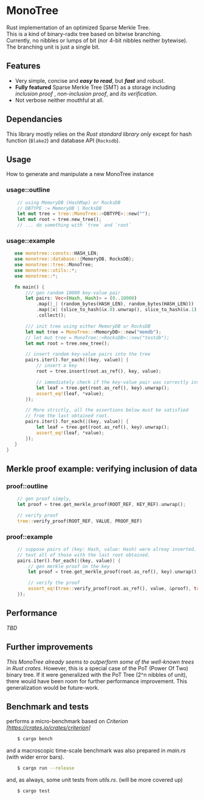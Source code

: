 # MonoTree
Rust implementation of an optimized Sparse Merkle Tree.   
This is a kind of binary-radix tree based on bitwise branching.   
Currently, no nibbles or lumps of bit (nor 4-bit nibbles neither bytewise). The branching unit is just a single bit.  

## Features
- Very simple, concise and ___easy to read___, but ___fast___ and robust.  
- __Fully featured__ Sparse Merkle Tree (SMT) as a storage including _inclusion proof_ , _non-inclusion proof_, and _its verification_.  
- Not verbose neither mouthful at all.  

## Dependancies
This library mostly relies on the _Rust standard library only_ except for hash function (`Blake2`) and database API (`Rocksdb`).

## Usage
How to generate and manipulate a new MonoTree instance

### usage::outline
```rust
    // using MemoryDB (HashMap) or RocksDB
    // DBTYPE := MemoryDB | RocksDB
    let mut tree = tree::MonoTree::<DBTYPE>::new("");
    let mut root = tree.new_tree();
    // ... do something with `tree` and `root`
```

### usage::example
 ```rust
    use monotree::consts::HASH_LEN;
    use monotree::database::{MemoryDB, RocksDB};
    use monotree::tree::MonoTree;
    use monotree::utils::*;
    use monotree::*;

    fn main() {
        /// gen random 10000 key-value pair
        let pairs: Vec<(Hash, Hash)> = (0..10000)
            .map(|_| (random_bytes(HASH_LEN), random_bytes(HASH_LEN)))
            .map(|x| (slice_to_hash(&x.0).unwrap(), slice_to_hash(&x.1).unwrap()))
            .collect();

        /// init tree using either MemoryDB or RocksDB
        let mut tree = MonoTree::<MemoryDB>::new("memdb");
        // let mut tree = MonoTree::<RocksDB>::new("testdb");
        let mut root = tree.new_tree();

        // insert random key-value pairs into the tree
        pairs.iter().for_each(|(key, value)| {
            // insert a key
            root = tree.insert(root.as_ref(), key, value);

            // immediately check if the key-value pair was correctly inserted
            let leaf = tree.get(root.as_ref(), key).unwrap();
            assert_eq!(leaf, *value);
        });

        // More strictly, all the assertions below must be satisfied 
        // from the last obtained root.
        pairs.iter().for_each(|(key, value)| {
            let leaf = tree.get(root.as_ref(), key).unwrap();
            assert_eq!(leaf, *value);
        });
    }
}
 ```
## Merkle proof example: verifying inclusion of data
### proof::outline
```rust
    // gen proof simply,
    let proof = tree.get_merkle_proof(ROOT_REF, KEY_REF).unwrap();

    // verify proof
    tree::verify_proof(ROOT_REF, VALUE, PROOF_REF)
```
### proof::example
```rust
    // suppose pairs of (key: Hash, value: Hash) were alreay inserted.
    // test all of those with the last root obtained.
    pairs.iter().for_each(|(key, value)| {
        // gen merkle proof on the key
        let proof = tree.get_merkle_proof(root.as_ref(), key).unwrap();

        // verify the proof
        assert_eq!(tree::verify_proof(root.as_ref(), value, &proof), true);
    });
```

## Performance

_TBD_

## Further improvements
_This MonoTree already seems to outperform some of the well-known trees in Rust crates_.
However, this is a special case of the PoT (Power Of Two) binary tree. If it were generalized with the PoT Tree (2^n nibbles of unit), there would have been room for further performance improvement. This generalization would be future-work.


## Benchmark and tests
performs a micro-benchmark based on _Criterion [https://crates.io/crates/criterion]_
```bash
    $ cargo bench
```
and a macroscopic time-scale benchmark was also prepared in _main.rs_ (with wider error bars).
```bash
    $ cargo run --release
```
and, as always, some unit tests from _utils.rs_. (will be more covered up)
```bash
    $ cargo test
```